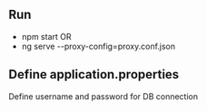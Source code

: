 ## Run 
- npm start OR 
- ng serve --proxy-config=proxy.conf.json

## Define application.properties
Define username and password for DB connection